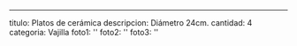 ---
titulo: Platos de cerámica
descripcion: Diámetro 24cm.
cantidad: 4
categoria: Vajilla
foto1: ''
foto2: ''
foto3: ''
